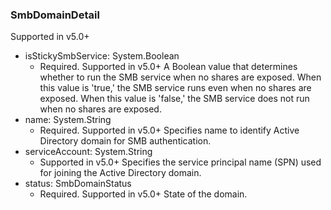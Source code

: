 ### SmbDomainDetail
Supported in v5.0+

- isStickySmbService: System.Boolean
  - Required. Supported in v5.0+
A Boolean value that determines whether to run the SMB service when no shares are exposed. When this value is 'true,' the SMB service runs even when no shares are exposed. When this value is 'false,' the SMB service does not run when no shares are exposed.
- name: System.String
  - Required. Supported in v5.0+
Specifies name to identify Active Directory domain for SMB authentication.
- serviceAccount: System.String
  - Supported in v5.0+
Specifies the service principal name (SPN) used for joining the Active Directory domain.
- status: SmbDomainStatus
  - Required. Supported in v5.0+
State of the domain.
